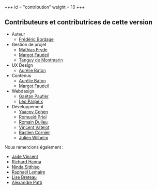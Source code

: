 +++
id = "contribution"
weight = 10
+++

## Contributeurs et contributrices de cette version

- Auteur
  - [Frédéric Bordage](https://www.linkedin.com/in/fbordage/)
- Gestion de projet
  - [Mathias Fryde](https://www.linkedin.com/in/mfryde/)
  - [Margot Faudeil](https://www.linkedin.com/in/margot-faudeil-53b81886/)
  - [Tanguy de Montmarin](https://www.linkedin.com/in/tanguy-de-montmarin-35355353/)
- UX Design
  - [Aurélie Baton](https://www.linkedin.com/in/aureliebaton/)
- Contenus
  - [Aurélie Baton](https://www.linkedin.com/in/aureliebaton/)
  - [Margot Faudeil](https://www.linkedin.com/in/margot-faudeil-53b81886/)
- Webdesign
  - [Gaétan Pautler](https://www.linkedin.com/in/gaetanpautler/)
  - [Léo Parpeix](https://www.linkedin.com/in/l%C3%A9o-parpeix-464832111/)
- Développement
  - [Yaacov Cohen](https://www.linkedin.com/in/yaacovcohen/)
  - [Romuald Priol](https://www.linkedin.com/in/romuald-p/)
  - [Romain Dulieu](https://www.linkedin.com/in/romain-dulieu-53a354120/)
  - [Vincent Vatelot](https://www.linkedin.com/in/vincent-vatelot-7a31149/)
  - [Bastien Cornier](https://www.linkedin.com/in/bastiencornier/)
  - [Julien Wilhelm](https://www.linkedin.com/in/julien-wilhelm/)

Nous remercions également :

- [Jade Vincent](https://www.linkedin.com/in/jadevincent/)
- [Richard Hanna](https://www.linkedin.com/in/%F0%9F%8C%B1-richard-hanna-76a18115/)
- [Ninda Sitthiso](https://www.linkedin.com/in/ninda-lejeune-sitthiso-76545817/)
- [Raphaël Lemaire](https://www.linkedin.com/in/rapha%C3%ABl-lemaire-71b99910/)
- [Lise Breteau](https://www.linkedin.com/in/lisebreteau/)
- [Alexandre Patti](https://www.linkedin.com/in/alexandre-patti/)

